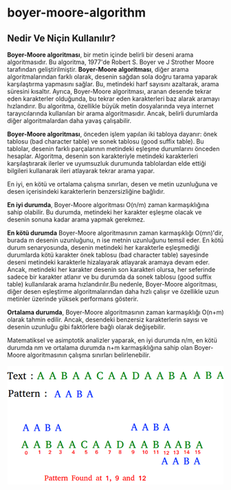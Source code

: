 # boyer-moore-algorithm
## Nedir Ve Niçin Kullanılır?
**Boyer-Moore algoritması**, bir metin içinde belirli bir deseni arama algoritmasıdır. Bu algoritma, 1977'de Robert S. Boyer ve J Strother Moore tarafından geliştirilmiştir. **Boyer-Moore algoritması**, diğer arama algoritmalarından farklı olarak, desenin sağdan sola doğru tarama yaparak karşılaştırma yapmasını sağlar. Bu, metindeki harf sayısını azaltarak, arama süresini kısaltır. Ayrıca, Boyer-Moore algoritması, aranan desende tekrar eden karakterler olduğunda, bu tekrar eden karakterleri baz alarak aramayı hızlandırır. Bu algoritma, özellikle büyük metin dosyalarında veya internet tarayıcılarında kullanılan bir arama algoritmasıdır. Ancak, belirli durumlarda diğer algoritmalardan daha yavaş çalışabilir. 

**Boyer-Moore algoritması**, önceden işlem yapılan iki tabloya dayanır: önek tablosu (bad character table) ve sonek tablosu (good suffix table). Bu tablolar, desenin farklı parçalarının metindeki eşleşme durumlarını önceden hesaplar. Algoritma, desenin son karakteriyle metindeki karakterleri karşılaştırarak ilerler ve uyumsuzluk durumunda tablolardan elde ettiği bilgileri kullanarak ileri atlayarak tekrar arama yapar. 

En iyi, en kötü ve ortalama çalışma sınırları, desen ve metin uzunluğuna ve desen içerisindeki karakterlerin benzersizliğine bağlıdır.

**En iyi durumda**, Boyer-Moore algoritması O(n/m) zaman karmaşıklığına sahip olabilir. Bu durumda, metindeki her karakter eşleşme olacak ve desenin sonuna kadar arama yapmak gerekmez.

**En kötü durumda** Boyer-Moore algoritmasının zaman karmaşıklığı O(mn)'dir, burada m desenin uzunluğunu, n ise metnin uzunluğunu temsil eder. En kötü durum senaryosunda, desenin metindeki her karakterle eşleşmediği durumlarda kötü karakter önek tablosu (bad character table) sayesinde deseni metindeki karakterle hizalayarak atlayarak aramaya devam eder. Ancak, metindeki her karakter desenin son karakteri olursa, her seferinde sadece bir karakter atlanır ve bu durumda da sonek tablosu (good suffix table) kullanılarak arama hızlandırılır.Bu nedenle, Boyer-Moore algoritması, diğer desen eşleştirme algoritmalarından daha hızlı çalışır ve özellikle uzun metinler üzerinde yüksek performans gösterir.

**Ortalama durumda**, Boyer-Moore algoritmasının zaman karmaşıklığı O(n+m) olarak tahmin edilir. Ancak, desendeki benzersiz karakterlerin sayısı ve desenin uzunluğu gibi faktörlere bağlı olarak değişebilir.

Matematiksel ve asimptotik analizler yaparak, en iyi durumda n/m, en kötü durumda nm ve ortalama durumda n+m karmaşıklığına sahip olan Boyer-Moore algoritmasının çalışma sınırları belirlenebilir. <br/><br/>
<img src="https://github.com/1210505028/boyer-moore-algorithm/blob/main/boyer-moore.png" width="auto">

